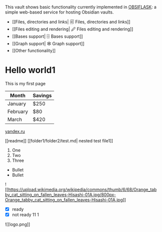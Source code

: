 This vault shows basic functionality currently implemented in [OBSIFLASK](https://github.com/bahleg/OBSIFLASK): a simple web-based service for hosting Obsidian vaults.

* [[Files, directories and links| 🗐 Files, directories and links]]
* [[Files editing and rendering| 🖉 Files editing and rendering]]
* [[Bases support| 🗄 Bases support]]
* [[Graph support| 🕸️ Graph support]]
* [[Other functionality]]


# Hello world1
This is my first page

| Month    | Savings |
| -------- | ------- |
| January  | $250    |
| February | $80     |
| March    | $420    |

[yandex.ru](yandex.ru)

[[readme]]
[[folder1/folder2/test.md| nested test file1]]

1. One
2. Two
3. Three

* Bullet
* Bullet

![[https://upload.wikimedia.org/wikipedia/commons/thumb/6/68/Orange_tabby_cat_sitting_on_fallen_leaves-Hisashi-01A.jpg/800px-Orange_tabby_cat_sitting_on_fallen_leaves-Hisashi-01A.jpg]]

- [x] ready
- [x] not ready
11
1

![[logo.png]]